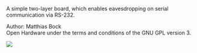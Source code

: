 A simple two-layer board, which enables eavesdropping on serial communication via RS-232.

Author: Matthias Bock<br/>
Open Hardware under the terms and conditions of the GNU GPL version 3.

![](https://raw.githubusercontent.com/matthiasbock/RS232-MITM.PCB/master/PCB-3D.jpg)
